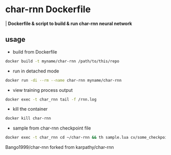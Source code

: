 # char-rnn Dockerfile
| **Dockerfile &amp; script to build &amp; run char-rnn neural network**
## usage
+ build from Dockerfile
```sh
docker build -t myname/char-rnn /path/to/this/repo
```
+ run in detached mode
```sh
docker run -di --rm --name char-rnn myname/char-rnn
```
+ view training process output
```sh
docker exec -t char_rnn tail -f /rnn.log
```
+ kill the container
```sh
docker kill char-rnn
```
+ sample from char-rnn checkpoint file
```sh
docker exec -t char_rnn cd ~/char-rnn && th sample.lua cv/some_checkpoint.t7 -gpuid -1
```

Bango1999/char-rnn forked from karpathy/char-rnn
